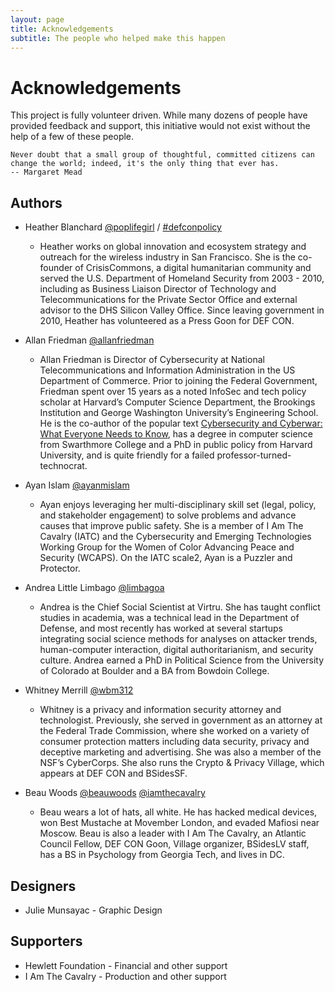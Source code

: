 ```yaml
---
layout: page
title: Acknowledgements
subtitle: The people who helped make this happen
---
```


# Acknowledgements

This project is fully volunteer driven. While many dozens of people have provided feedback and support, this initiative would not exist without the help of a few of these people.

```
Never doubt that a small group of thoughtful, committed citizens can change the world; indeed, it's the only thing that ever has.
-- Margaret Mead
```

## Authors
* Heather Blanchard [@poplifegirl](https://twitter.com/poplifegirl) / [#defconpolicy](https://twitter.com/search?q=%23defconpolicy)
  * Heather works on global innovation and ecosystem strategy and outreach for the wireless industry in San Francisco. She is the co-founder of CrisisCommons, a digital humanitarian community and served the U.S. Department of Homeland Security from 2003 - 2010, including as Business Liaison Director of Technology and Telecommunications for the Private Sector Office and external advisor to the DHS Silicon Valley Office. Since leaving government in 2010, Heather has volunteered as a Press Goon for DEF CON.

* Allan Friedman [@allanfriedman](https://twitter.com/allanfriedman)
  * Allan Friedman is Director of Cybersecurity at National Telecommunications and Information Administration in the US Department of Commerce. Prior to joining the Federal Government, Friedman spent over 15 years as a noted InfoSec and tech policy scholar at Harvard’s Computer Science Department, the Brookings Institution and George Washington University’s Engineering School. He is the co-author of the popular text [Cybersecurity and Cyberwar: What Everyone Needs to Know](https://www.cybersecurityandwar.com/), has a degree in computer science from Swarthmore College and a PhD in public policy from Harvard University, and is quite friendly for a failed professor-turned-technocrat.

* Ayan Islam [@ayanmislam](https://twitter.com/ayanmislam)
  * Ayan enjoys leveraging her multi-disciplinary skill set (legal, policy, and stakeholder engagement) to solve problems and advance causes that improve public safety. She is a member of I Am The Cavalry (IATC) and the Cybersecurity and Emerging Technologies Working Group for the Women of Color Advancing Peace and Security (WCAPS). On the IATC scale2, Ayan is a Puzzler and Protector.

* Andrea Little Limbago [@limbagoa](https://twitter.com/limbagoa)
  * Andrea is the Chief Social Scientist at Virtru. She has taught conflict studies in academia, was a technical lead in the Department of Defense, and most recently has worked at several startups integrating social science methods for analyses on attacker trends, human-computer interaction, digital authoritarianism, and security culture. Andrea earned a PhD in Political Science from the University of Colorado at Boulder and a BA from Bowdoin College.

* Whitney Merrill [@wbm312](https://twitter.com/wbm312)
  * Whitney is a privacy and information security attorney and technologist. Previously, she served in government as an attorney at the Federal Trade Commission, where she worked on a variety of consumer protection matters including data security, privacy and deceptive marketing and advertising. She was also a member of the NSF’s CyberCorps. She also runs the Crypto & Privacy Village, which appears at DEF CON and BSidesSF.

* Beau Woods [@beauwoods](https://twitter.com/beauwoods) [@iamthecavalry](https://twitter.com/iamthecavalry)
  * Beau wears a lot of hats, all white. He has hacked medical devices, won Best Mustache at Movember London, and evaded Mafiosi near Moscow. Beau is also a leader with I Am The Cavalry, an Atlantic Council Fellow, DEF CON Goon, Village organizer, BSidesLV staff, has a BS in Psychology from Georgia Tech, and lives in DC.

## Designers
* Julie Munsayac - Graphic Design

## Supporters
* Hewlett Foundation - Financial and other support
* I Am The Cavalry - Production and other support
